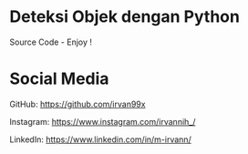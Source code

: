 # Deteksi Objek dengan Python
Source Code - Enjoy !

# Social Media
GitHub: https://github.com/irvan99x

Instagram: https://www.instagram.com/irvannih_/

LinkedIn: https://www.linkedin.com/in/m-irvann/
